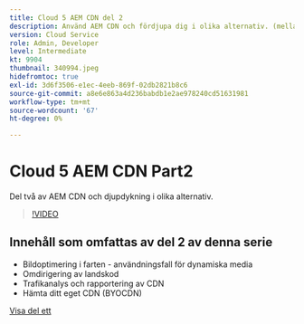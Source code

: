 ```yaml
---
title: Cloud 5 AEM CDN del 2
description: Använd AEM CDN och fördjupa dig i olika alternativ. (mellan 60 och 160 tecken)
version: Cloud Service
role: Admin, Developer
level: Intermediate
kt: 9904
thumbnail: 340994.jpeg
hidefromtoc: true
exl-id: 3d6f3506-e1ec-4eeb-869f-02db2821b8c6
source-git-commit: a8e6e863a4d236babdb1e2ae978240cd51631981
workflow-type: tm+mt
source-wordcount: '67'
ht-degree: 0%

---
```


# Cloud 5 AEM CDN Part2

Del två av AEM CDN och djupdykning i olika alternativ. 

>[!VIDEO](https://video.tv.adobe.com/v/340994/?quality=12&learn=on)

## Innehåll som omfattas av del 2 av denna serie

+ Bildoptimering i farten - användningsfall för dynamiska media
+ Omdirigering av landskod
+ Trafikanalys och rapportering av CDN
+ Hämta ditt eget CDN (BYOCDN)

[Visa del ett](cloud5-aem-cdn-part1.md)